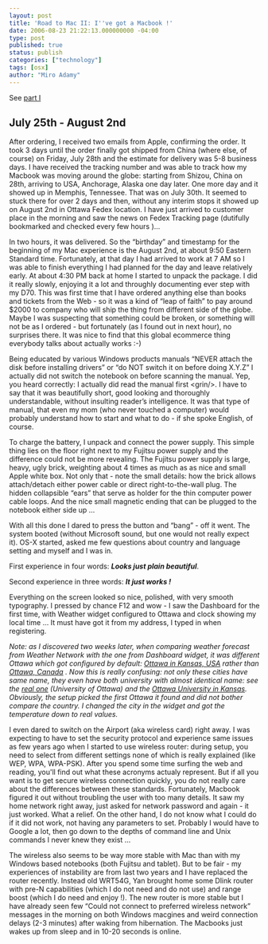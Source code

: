 ```yaml
---
layout: post
title: 'Road to Mac II: I''ve got a Macbook !'
date: 2006-08-23 21:22:13.000000000 -04:00
type: post
published: true
status: publish
categories: ["technology"]
tags: [osx]
author: "Miro Adamy"
---
```

<p>See <a href="{{< ref 2006-08-22-road-to-mac-i-hard-decisions.md >}}">part I</a></p>

## July 25th - August 2nd

<p>After ordering, I received two emails from Apple, confirming the order. It took 3 days until the order finally got shipped from China (where else, of course) on Friday, July 28th and the estimate for delivery was 5-8 business days. I have received the tracking number and was able to track how my Macbook was moving around the globe: starting from Shizou, China on 28th, arriving to USA, Anchorage, Alaska one day later. One more day and it showed up in Memphis, Tennessee. That was on July 30th. It seemed to stuck there for over 2 days and then, without any interim stops it showed up on August 2nd in Ottawa Fedex location. I have just arrived to customer place in the morning and saw the news on Fedex Tracking page (dutifully bookmarked and checked every few hours )…</p>
<p>In two hours, it was delivered. So the “birthday” and timestamp for the beginning of my Mac experience is the August 2nd, at about 9:50 Eastern Standard time. Fortunately, at that day I had arrived to work at 7 AM so I was able to finish everything I had planned for the day and leave relatively early. At about 4:30 PM back at home I started to unpack the package. I did it really slowly, enjoying it a lot and throughly documenting ever step with my D70. This was first time that I have ordered anything else than books and tickets from the Web - so it was a kind of “leap of faith” to pay around $2000 to company who will ship the thing from different side of the globe. Maybe I was suspecting that something could be broken, or something will not be as I ordered - but fortunately (as I found out in next hour), no surprises there. It was nice to find that this global ecommerce thing everybody talks about actually works :-)</p>
<p>Being educated by various Windows products manuals <span>“NEVER attach the disk before installing drivers”</span> or <span>“do NOT switch it on before doing X.Y.Z”</span> I actually did not switch the notebook on before scanning the manual. Yep, you heard correctly: I actually <span>did</span> read the manual first &lt;grin/&gt;. I have to say that it was beautifully short, good looking and thoroughly understandable, without insulting reader’s intelligence. It was that type of manual, that even my mom (who never touched a computer) would probably understand how to start and what to do - if she spoke English, of course.</p>
<p>To charge the battery, I unpack and connect the power supply. This simple thing lies on the floor right next to my Fujitsu power supply and the difference could not be more revealing. The Fujitsu power supply is large, heavy, ugly brick, weighting about 4 times as much as as nice and small Apple white box. Not only that - note the small details: how the brick allows attach/detach either power cable or direct right-to-the-wall plug. The hidden collapsible “ears” that serve as holder for the thin computer power cable loops. And the nice small magnetic ending that can be plugged to the notebook either side up …</p>
<p>With all this done I dared to press the button and “bang” - off it went. The system booted (without Microsoft sound, but one would not really expect it). OS-X started, asked me few questions about country and language setting and myself and I was in.</p>

<p>First experience in four words: <i><b><span>Looks just plain beautiful</span></b></i>.</p>
<p>Second experience in three words: <b><i><span>It just works </span>!</i></b></p>
<p>Everything on the screen looked so nice, polished, with very smooth typography. I pressed by chance F12 and wow - I saw the Dashboard for the first time, with Weather widget configured to Ottawa and clock showing my local time … It must have got it from my address, I typed in when registering.</p>

<p><i><span>Note: as I discovered two weeks later, when comparing weather forecast from Weather Network with the one from Dashboard widget, it was different Ottawa which got configured by default: </span><a href="http://en.wikipedia.org/wiki/Ottawa,_Kansas" title="Ottawa in Kansas, USA">Ottawa in Kansas, USA</a>  <span> rather than </span><a href="http://www.ottawa.com/" title="Ottawa, Canada">Ottawa, Canada</a>  <span>. Now this is really confusing: not only these cities have same name, they even have both university with almost identical name: see the </span><a href="http://www.uottawa.ca/welcome.html" title="real one">real one</a>  <span> (University of Ottawa) and the </span><a href="http://www.ottawa.edu/index.php/content/view/33" title="other in Kansas">Ottawa University in Kansas</a><span>. Obviously, the setup picked the first Ottawa it found and did not bother compare the country. I changed the city in the widget and got the temperature down to real values.</span></i></p>

<p>I even dared to switch on the Airport (aka wireless card) right away. I was expecting to have to set the security protocol and experience same issues as few years ago when I started to use wireless router: during setup, you need to select from different settings none of which is really explained (like WEP, WPA, WPA-PSK). After you spend some time surfing the web and reading, you'll find out what these acronyms actualy represent. But if all you want is to get secure wireless connection quickly, you do not really care about the differences between these standards. Fortunately, Macbook figured it out without troubling the user with too many details. It saw my home network right away, just asked for network password and again - it just worked. What a relief. On the other hand, I do not know what I could do if it did not work, not having any parameters to set. Probably I would have to Google a lot, then go down to the depths of command line and Unix commands I never knew they exist …</p>
<p>The wireless also seems to be way more stable with Mac than with my Windows based notebooks (both Fujitsu and tablet). But to be fair - my experiences of instability are from last two years and I have replaced the router recently. Instead old WRT54G, Yan brought home some Dlink router with pre-N capabilities (which I do not need and do not use) and range boost (which I do need and enjoy !). The new router is more stable but I have already seen few “Could not connect to preferred wireless network” messages in the morning on both Windows macgines and weird connection delays (2-3 minutes) after waking from hibernation. The Macbooks just wakes up from sleep and in 10-20 seconds is online.</p>
